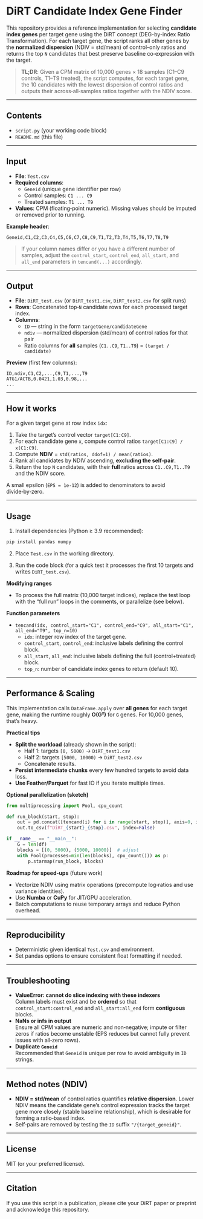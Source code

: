 # DiRT Candidate Index Gene Finder

This repository provides a reference implementation for selecting **candidate index genes** per target gene using the DiRT concept (DEG-by-index Ratio Transformation). For each target gene, the script ranks all other genes by the **normalized dispersion** (NDIV = std/mean) of control-only ratios and returns the top `N` candidates that best preserve baseline co‑expression with the target.

> **TL;DR**: Given a CPM matrix of 10,000 genes × 18 samples (C1–C9 controls, T1–T9 treated), the script computes, for each target gene, the 10 candidates with the lowest dispersion of control ratios and outputs their across‑all‑samples ratios together with the NDIV score.

---

## Contents

- `script.py` (your working code block)
- `README.md` (this file)

---

## Input

- **File**: `Test.csv`
- **Required columns**:
  - `Geneid` (unique gene identifier per row)
  - Control samples: `C1 ... C9`
  - Treated samples: `T1 ... T9`
- **Values**: CPM (floating‑point numeric). Missing values should be imputed or removed prior to running.

**Example header**:

```
Geneid,C1,C2,C3,C4,C5,C6,C7,C8,C9,T1,T2,T3,T4,T5,T6,T7,T8,T9
```

> If your column names differ or you have a different number of samples, adjust the `control_start`, `control_end`, `all_start`, and `all_end` parameters in `tencand(...)` accordingly.

---

## Output

- **File**: `DiRT_test.csv` (or `DiRT_test1.csv`, `DiRT_test2.csv` for split runs)
- **Rows**: Concatenated top‑`N` candidate rows for each processed target index.
- **Columns**:
  - `ID` — string in the form `targetGene/candidateGene`
  - `ndiv` — normalized dispersion (std/mean) of control ratios for that pair
  - Ratio columns for **all** samples (`C1..C9`, `T1..T9`) = `(target / candidate)`

**Preview** (first few columns):

```
ID,ndiv,C1,C2,...,C9,T1,...,T9
ATG1/ACTB,0.0421,1.03,0.98,...
...
```

---

## How it works

For a given target gene at row index `idx`:

1. Take the target’s control vector `target[C1:C9]`.
2. For each candidate gene `x`, compute control ratios `target[C1:C9] / x[C1:C9]`.
3. Compute **NDIV** = `std(ratios, ddof=1) / mean(ratios)`.
4. Rank all candidates by NDIV ascending, **excluding the self‑pair**.
5. Return the top `N` candidates, with their **full** ratios across `C1..C9,T1..T9` and the NDIV score.

A small epsilon (`EPS = 1e-12`) is added to denominators to avoid divide‑by‑zero.

---

## Usage

1. Install dependencies (Python ≥ 3.9 recommended):

```bash
pip install pandas numpy
```

2. Place `Test.csv` in the working directory.

3. Run the code block (for a quick test it processes the first 10 targets and writes `DiRT_test.csv`).

**Modifying ranges**

- To process the full matrix (10,000 target indices), replace the test loop with the “full run” loops in the comments, or parallelize (see below).

**Function parameters**

- `tencand(idx, control_start="C1", control_end="C9", all_start="C1", all_end="T9", top_n=10)`
  - `idx`: integer row index of the target gene.
  - `control_start`, `control_end`: inclusive labels defining the control block.
  - `all_start`, `all_end`: inclusive labels defining the full (control+treated) block.
  - `top_n`: number of candidate index genes to return (default 10).

---

## Performance & Scaling

This implementation calls `DataFrame.apply` over **all genes** for each target gene, making the runtime roughly **O(G²)** for `G` genes. For 10,000 genes, that’s heavy.

**Practical tips**

- **Split the workload** (already shown in the script):
  - Half 1: targets `[0, 5000)` → `DiRT_test1.csv`
  - Half 2: targets `[5000, 10000)` → `DiRT_test2.csv`
  - Concatenate results.
- **Persist intermediate chunks** every few hundred targets to avoid data loss.
- **Use Feather/Parquet** for fast IO if you iterate multiple times.

**Optional parallelization (sketch)**

```python
from multiprocessing import Pool, cpu_count

def run_block(start, stop):
    out = pd.concat([tencand(i) for i in range(start, stop)], axis=0, ignore_index=True)
    out.to_csv(f"DiRT_{start}_{stop}.csv", index=False)

if __name__ == "__main__":
    G = len(df)
    blocks = [(0, 5000), (5000, 10000)]  # adjust
    with Pool(processes=min(len(blocks), cpu_count())) as p:
        p.starmap(run_block, blocks)
```

**Roadmap for speed‑ups** (future work)

- Vectorize NDIV using matrix operations (precompute log‑ratios and use variance identities).
- Use **Numba** or **CuPy** for JIT/GPU acceleration.
- Batch computations to reuse temporary arrays and reduce Python overhead.

---

## Reproducibility

- Deterministic given identical `Test.csv` and environment.
- Set pandas options to ensure consistent float formatting if needed.

---

## Troubleshooting

- **ValueError: cannot do slice indexing with these indexers**  
  Column labels must exist and be **ordered** so that `control_start:control_end` and `all_start:all_end` form **contiguous** blocks.
- **NaNs or infs in output**  
  Ensure all CPM values are numeric and non‑negative; impute or filter zeros if ratios become unstable (EPS reduces but cannot fully prevent issues with all‑zero rows).
- **Duplicate `Geneid`**  
  Recommended that `Geneid` is unique per row to avoid ambiguity in `ID` strings.

---

## Method notes (NDIV)

- **NDIV = std/mean** of control ratios quantifies **relative dispersion**. Lower NDIV means the candidate gene’s control expression tracks the target gene more closely (stable baseline relationship), which is desirable for forming a ratio‑based index.
- Self‑pairs are removed by testing the `ID` suffix `"/{target_geneid}"`.

---

## License

MIT (or your preferred license).

---

## Citation

If you use this script in a publication, please cite your DiRT paper or preprint and acknowledge this repository.
